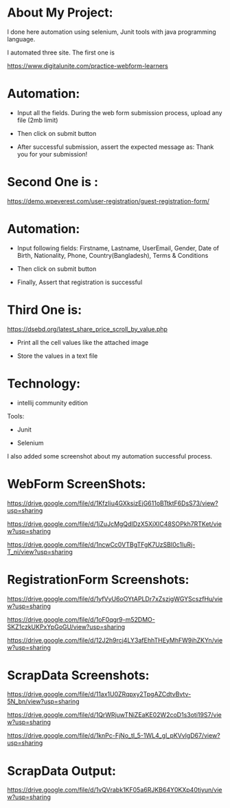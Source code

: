 # About My Project:

I done here automation using selenium, Junit tools with java programming language.

I automated three site. The first one is 

https://www.digitalunite.com/practice-webform-learners


# Automation:
* Input all the fields. During the web form submission process, upload any file (2mb limit)

* Then click on submit button

* After successful submission, assert the expected message as: Thank you for your submission!

# Second One is :

https://demo.wpeverest.com/user-registration/guest-registration-form/

# Automation:

* Input following fields: Firstname, Lastname, UserEmail, Gender, Date of Birth, Nationality, Phone, Country(Bangladesh), Terms & Conditions

* Then click on submit button

* Finally, Assert that registration is successful


# Third One is:

https://dsebd.org/latest_share_price_scroll_by_value.php

* Print all the cell values like the attached image

* Store the values in a text file

# Technology:

* intellij community edition

Tools:

* Junit

* Selenium


I also added some screenshot about my automation successful process.

# WebForm ScreenShots:

https://drive.google.com/file/d/1KfzIiu4GXksizEjG611oBTtktF6DsS73/view?usp=sharing

https://drive.google.com/file/d/1jZuJcMgQdIDzX5XjXIC48SOPkh7RTKet/view?usp=sharing

https://drive.google.com/file/d/1ncwCc0VTBgTFgK7UzSBI0c1luRj-T_ni/view?usp=sharing

# RegistrationForm Screenshots:

https://drive.google.com/file/d/1yfVyU6oOYtAPLDr7xZszjgWGYScszfHu/view?usp=sharing

https://drive.google.com/file/d/1oF0qgr9-m52DMO-SKZ1czkUKPxYpGoGU/view?usp=sharing

https://drive.google.com/file/d/12J2h9rcj4LY3afEhhTHEyMhFW9ihZKYn/view?usp=sharing

# ScrapData Screenshots:

https://drive.google.com/file/d/11ax1U0ZRqpxy2TpgAZCdtvBvtv-5N_bn/view?usp=sharing

https://drive.google.com/file/d/1QrWRjuwTNiZEaKE02W2coD1s3oti19S7/view?usp=sharing

https://drive.google.com/file/d/1knPc-FjNo_tI_5-1WL4_gl_pKVvlgD67/view?usp=sharing

# ScrapData Output:

https://drive.google.com/file/d/1vQVrabk1KF05a6RJKB64Y0KXp40tiyun/view?usp=sharing

